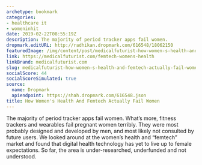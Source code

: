 ```yaml
---
archetype: bookmark
categories:
- healthcare it
- womeninhit
date: 2019-02-22T08:55:19Z
description: The majority of period tracker apps fail women.
dropmark.editURL: http://radhikan.dropmark.com/616548/18062150
featuredImage: /img/content/post/medicalfuturist-how-women-s-health-and-femtech-actually-fail-women.png
link: https://medicalfuturist.com/femtech-womens-health
linkBrand: medicalfuturist.com
slug: medicalfuturist-how-women-s-health-and-femtech-actually-fail-women
socialScore: 44
socialScoreSimulated: true
source:
  name: Dropmark
  apiendpoint: https://shah.dropmark.com/616548.json
title: How Women's Health And Femtech Actually Fail Women
---
```

The majority of period tracker apps fail women. What’s more, fitness trackers and wearables fail pregnant women terribly. They were most probably designed and developed by men, and most likely not consulted by future users. We looked around at the women’s health and “femtech” market and found that digital health technology has yet to live up to female expectations. So far, the area is under-researched, underfunded and not understood.

